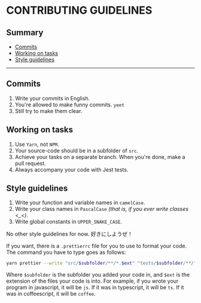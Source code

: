 # CONTRIBUTING GUIDELINES

## Summary
- [Commits](#commits)
- [Working on tasks](#working-on-tasks)
- [Style guidelines](#style-guidelines)

***

## Commits
1. Write your commits in English.
2. You're allowed to make funny commits. `yeet`
3. Still try to make them clear.

## Working on tasks
1. Use `Yarn`, not `NPM`.
2. Your source-code should be in a subfolder of `src`.
3. Achieve your tasks on a separate branch. When you're done, make a pull request.
4. Always accompany your code with Jest tests.


## Style guidelines

1. Write your function and variable names in `camelCase`.
2. Write your class names in `PascalCase` *(that is, if you ever write classes <_<)*.
3. Write global constants in `UPPER_SNAKE_CASE`.

No other style guidelines for now. 好きにしようぜ！

If you want, there is a `.prettierrc` file for you to use to format your code.
The command you have to type goes as follows:
```bash
yarn prettier --write "src/$subfolder/**/*.$ext" "tests/$subfolder/**/*.test.$ext"
```
Where `$subfolder` is the subfolder you added your code in, and `$ext` is the extension of the files your code is into. For example, if you wrote your program in javascript, it will be `js`. If it was in typescript, it will be `ts`. If it was in coffeescript, it will be `coffee`.
